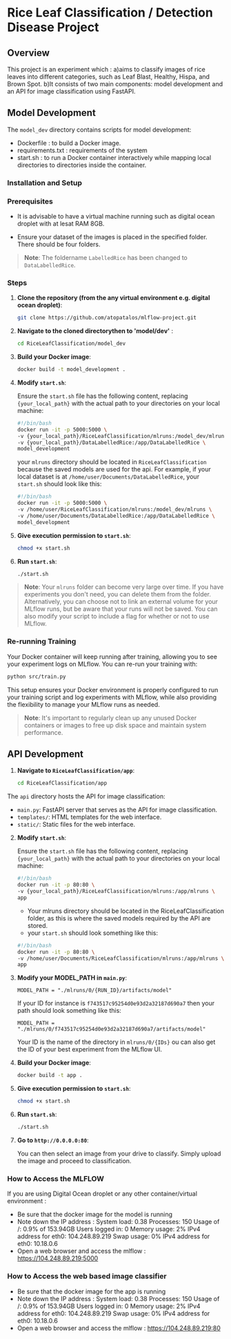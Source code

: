 # Rice Leaf Classification / Detection Disease Project

## Overview

This project is an experiment which :
a)aims to classify images of rice leaves into different categories, such as Leaf Blast, Healthy, Hispa, and Brown Spot. 
b)It consists of two main components: model development and an API for image classification using FastAPI.

## Model Development

The `model_dev` directory contains scripts for model development:
- Dockerfile         : to build a Docker image.
- requirements.txt   : requirements of the system
- start.sh           : to run a Docker container interactively while mapping local directories to directories inside the container.

### Installation and Setup

### Prerequisites

- It is advisable to have a virtual machine running such as digital ocean droplet with at lesat RAM 8GB.


- Ensure your dataset of the images is placed in the specified folder. There should be four folders.
 > **Note**: The foldername `LabelledRice` has been changed to `DataLabelledRice`.
<!-- - Create an `mlruns` folder for MLflow to store its runs. -->

### Steps

1. **Clone the repository (from the any virtual environment e.g. digital ocean droplet)**:

    ```sh
    git clone https://github.com/atopatalos/mlflow-project.git
    ```

2. **Navigate to the cloned directorythen to 'model/dev'** :

    ```sh
    cd RiceLeafClassification/model_dev
    ```

3. **Build your Docker image**:

    ```sh
    docker build -t model_development .
    ```

4. **Modify `start.sh`**:

    Ensure the `start.sh` file has the following content, replacing `{your_local_path}` with the actual path to your directories on your local machine:


    ```sh
    #!/bin/bash
    docker run -it -p 5000:5000 \
    -v {your_local_path}/RiceLeafClassification/mlruns:/model_dev/mlruns \
    -v {your_local_path}/DataLabelledRice:/app/DataLabelledRice \
    model_development
    ```
    your `mlruns` directory should be located in `RiceLeafClassification` because the saved models are used for the api.
    For example, if your local dataset is at `/home/user/Documents/DataLabelledRice`, your `start.sh` should look like this:

    ```sh
    #!/bin/bash
    docker run -it -p 5000:5000 \
    -v /home/user/RiceLeafClassification/mlruns:/model_dev/mlruns \
    -v /home/user/Documents/DataLabelledRice:/app/DataLabelledRice \
    model_development
    ```

5. **Give execution permission to `start.sh`**:

    ```sh
    chmod +x start.sh
    ```

7. **Run `start.sh`**:

    ```sh
    ./start.sh
    ```

> **Note**: Your `mlruns` folder can become very large over time. If you have experiments you don't need, you can delete them from the folder. Alternatively, you can choose not to link an external volume for your MLflow runs, but be aware that your runs will not be saved. You can also modify your script to include a flag for whether or not to use MLflow.

### Re-running Training

Your Docker container will keep running after training, allowing you to see your experiment logs on MLflow. You can re-run your training with:

```sh
python src/train.py
```

This setup ensures your Docker environment is properly configured to run your training script and log experiments with MLflow, while also providing the flexibility to manage your MLflow runs as needed.

> **Note**: It's important to regularly clean up any unused Docker containers or images to free up disk space and maintain system performance.


## API Development

1. **Navigate to `RiceLeafClassification/app`**:

    ```sh
    cd RiceLeafClassification/app
    ```


The `api` directory hosts the API for image classification:

- `main.py`: FastAPI server that serves as the API for image classification.
- `templates/`: HTML templates for the web interface.
- `static/`: Static files for the web interface.


2. **Modify `start.sh`**:

    Ensure the `start.sh` file has the following content, replacing `{your_local_path}` with the actual path to your directories on your local machine:


    ```sh
    #!/bin/bash
    docker run -it -p 80:80 \
    -v {your_local_path}/RiceLeafClassification/mlruns:/app/mlruns \
    app
    ```
    - Your mlruns directory should be located in the RiceLeafClassification folder, as this is where the saved models required by the API are stored.
    - your `start.sh` should look something like this:

    ```sh
    #!/bin/bash
    docker run -it -p 80:80 \
    -v /home/user/Documents/RiceLeafClassification/mlruns:/app/mlruns \
    app
    ```

3. **Modify your MODEL_PATH in `main.py`**:

    ```
    MODEL_PATH = "./mlruns/0/{RUN_ID}/artifacts/model"
    ```

    If your ID for instance is `f743517c95254d0e93d2a32187d690a7` then your path should look something like this:

    ```
    MODEL_PATH = "./mlruns/0/f743517c95254d0e93d2a32187d690a7/artifacts/model"
    ```

    Your ID is the name of the directory in `mlruns/0/{IDs}` ou can also get the ID of your best experiment from the MLflow UI.


3. **Build your Docker image**:

    ```sh
    docker build -t app .
    ```

4. **Give execution permission to `start.sh`**:

    ```sh
    chmod +x start.sh
    ```

5. **Run `start.sh`**:

    ```sh
    ./start.sh
    ```

6. **Go to `http://0.0.0.0:80`**:

    You can then select an image from your drive to classify. Simply upload the image and proceed to classification.

### How to Access the MLFLOW
If you are using Digital Ocean droplet or any other container/virtual environment :
   
   - Be sure that the docker image for the model is running
   - Note down the IP address :
       System load:  0.38               Processes:             150
       Usage of /:   0.9% of 153.94GB   Users logged in:       0
       Memory usage: 2%                 IPv4 address for eth0: 104.248.89.219
       Swap usage:   0%                 IPv4 address for eth0: 10.18.0.6
   - Open a web browser and access the mlflow : https://104.248.89.219:5000

### How to Access the web based image classifier

   - Be sure that the docker image for the app is running
   - Note down the IP address :
       System load:  0.38               Processes:             150
       Usage of /:   0.9% of 153.94GB   Users logged in:       0
       Memory usage: 2%                 IPv4 address for eth0: 104.248.89.219
       Swap usage:   0%                 IPv4 address for eth0: 10.18.0.6
   - Open a web browser and access the mlflow : https://104.248.89.219:80

